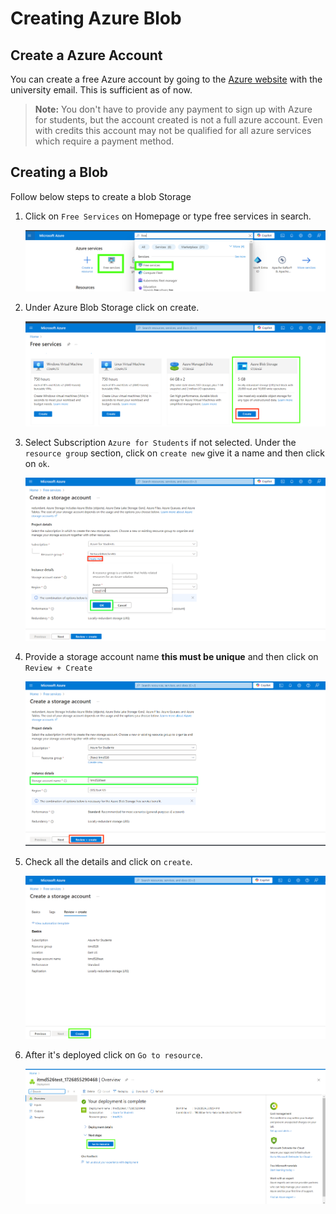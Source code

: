 # Creating Azure Blob

## Create a Azure Account

You can create a free Azure account by going to the [Azure website](https://azure.microsoft.com/en-us/free/students) with the university email. This is sufficient as of now.
> **Note:** You don't have to provide any payment to sign up with Azure for students, but the account created is not a full azure account. Even with credits this account may not be qualified for all azure services which require a payment method. 

## Creating a Blob

Follow below steps to create a blob Storage

1. Click on `Free Services` on Homepage or type free services in search.

    ![](./images/free-services.png)

2. Under Azure Blob Storage click on create.

    ![](./images/Azure%20Blob%20storage.png)

3. Select Subscription `Azure for Students` if not selected. Under the `resource group` section, click on `create new` give it a name and then click on `ok`.

    ![](./images/create-resource-group.png)

4. Provide a storage account name **this must be unique** and then click on `Review + Create`

    ![](./images/account-name.png)

5. Check all the details and click on `create`.

    ![](./images/create.png)

6. After it's deployed click on `Go to resource`.

    ![](./images/goto-resource.png)